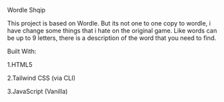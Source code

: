 Wordle Shqip

This project is based on Wordle. But its not one to one copy to wordle, i have change some things that i hate on the original game. Like words can be up to 9 letters, there is a description
of the word that you need to find.

Built With:
 
1.HTML5

2.Tailwind CSS (via CLI)

3.JavaScript (Vanilla)
